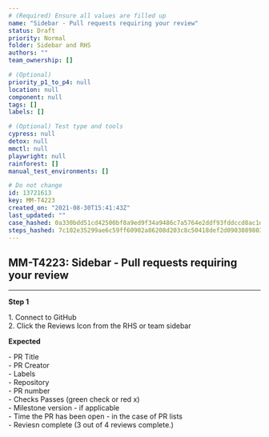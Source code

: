 ```yaml
---
# (Required) Ensure all values are filled up
name: "Sidebar - Pull requests requiring your review"
status: Draft
priority: Normal
folder: Sidebar and RHS
authors: ""
team_ownership: []

# (Optional)
priority_p1_to_p4: null
location: null
component: null
tags: []
labels: []

# (Optional) Test type and tools
cypress: null
detox: null
mmctl: null
playwright: null
rainforest: []
manual_test_environments: []

# Do not change
id: 13721613
key: MM-T4223
created_on: "2021-08-30T15:41:43Z"
last_updated: ""
case_hashed: 0a330bdd51cd42500bf8a9ed9f34a9486c7a5764e2ddf93fddccd8ac1d7bff22b36e9ddd628c6fc00671b04931e8dd88
steps_hashed: 7c102e35299ae6c59ff60902a86208d203c8c50418def2d0903089803f57d1ace487ecace8d8ca207fda657cf1ea41b2
---
```


<!-- (Auto-generated) Based on frontmatter's "key" and "name" -->

## MM-T4223: Sidebar - Pull requests requiring your review

---

**Step 1**

1\. Connect to GitHub\
2\. Click the Reviews Icon from the RHS or team sidebar

**Expected**

\- PR Title\
\- PR Creator\
\- Labels\
\- Repository\
\- PR number\
\- Checks Passes (green check or red x)\
\- Milestone version - if applicable\
\- Time the PR has been open - in the case of PR lists\
\- Reviesn complete (3 out of 4 reviews complete.)
